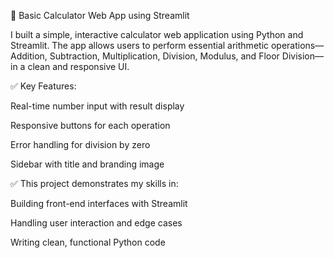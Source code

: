 🔢 Basic Calculator Web App using Streamlit

I built a simple, interactive calculator web application using Python and Streamlit. The app allows users to perform essential arithmetic operations—Addition, Subtraction, Multiplication, Division, Modulus, and Floor Division—in a clean and responsive UI.

✅ Key Features:

Real-time number input with result display

Responsive buttons for each operation

Error handling for division by zero

Sidebar with title and branding image


✅ This project demonstrates my skills in:

Building front-end interfaces with Streamlit

Handling user interaction and edge cases

Writing clean, functional Python code
